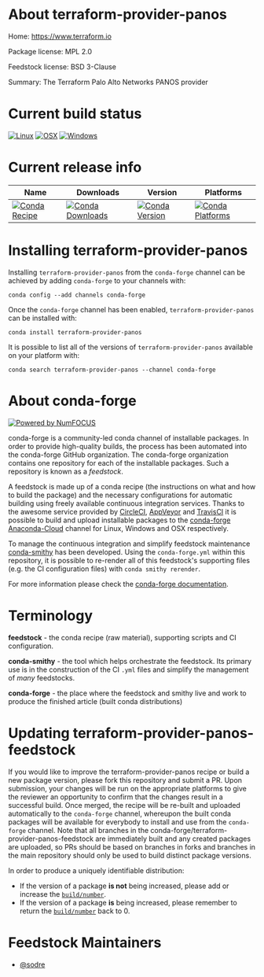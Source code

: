 <!--
# -*- mode: jinja -*-
-->

About terraform-provider-panos
==============================

Home: https://www.terraform.io

Package license: MPL 2.0

Feedstock license: BSD 3-Clause

Summary: The Terraform Palo Alto Networks PANOS provider



Current build status
====================

[![Linux](https://img.shields.io/circleci/project/github/conda-forge/terraform-provider-panos-feedstock/master.svg?label=Linux)](https://circleci.com/gh/conda-forge/terraform-provider-panos-feedstock)
[![OSX](https://img.shields.io/travis/conda-forge/terraform-provider-panos-feedstock/master.svg?label=macOS)](https://travis-ci.org/conda-forge/terraform-provider-panos-feedstock)
[![Windows](https://img.shields.io/appveyor/ci/conda-forge/terraform-provider-panos-feedstock/master.svg?label=Windows)](https://ci.appveyor.com/project/conda-forge/terraform-provider-panos-feedstock/branch/master)

Current release info
====================

| Name | Downloads | Version | Platforms |
| --- | --- | --- | --- |
| [![Conda Recipe](https://img.shields.io/badge/recipe-terraform--provider--panos-green.svg)](https://anaconda.org/conda-forge/terraform-provider-panos) | [![Conda Downloads](https://img.shields.io/conda/dn/conda-forge/terraform-provider-panos.svg)](https://anaconda.org/conda-forge/terraform-provider-panos) | [![Conda Version](https://img.shields.io/conda/vn/conda-forge/terraform-provider-panos.svg)](https://anaconda.org/conda-forge/terraform-provider-panos) | [![Conda Platforms](https://img.shields.io/conda/pn/conda-forge/terraform-provider-panos.svg)](https://anaconda.org/conda-forge/terraform-provider-panos) |

Installing terraform-provider-panos
===================================

Installing `terraform-provider-panos` from the `conda-forge` channel can be achieved by adding `conda-forge` to your channels with:

```
conda config --add channels conda-forge
```

Once the `conda-forge` channel has been enabled, `terraform-provider-panos` can be installed with:

```
conda install terraform-provider-panos
```

It is possible to list all of the versions of `terraform-provider-panos` available on your platform with:

```
conda search terraform-provider-panos --channel conda-forge
```


About conda-forge
=================

[![Powered by NumFOCUS](https://img.shields.io/badge/powered%20by-NumFOCUS-orange.svg?style=flat&colorA=E1523D&colorB=007D8A)](http://numfocus.org)

conda-forge is a community-led conda channel of installable packages.
In order to provide high-quality builds, the process has been automated into the
conda-forge GitHub organization. The conda-forge organization contains one repository
for each of the installable packages. Such a repository is known as a *feedstock*.

A feedstock is made up of a conda recipe (the instructions on what and how to build
the package) and the necessary configurations for automatic building using freely
available continuous integration services. Thanks to the awesome service provided by
[CircleCI](https://circleci.com/), [AppVeyor](https://www.appveyor.com/)
and [TravisCI](https://travis-ci.org/) it is possible to build and upload installable
packages to the [conda-forge](https://anaconda.org/conda-forge)
[Anaconda-Cloud](https://anaconda.org/) channel for Linux, Windows and OSX respectively.

To manage the continuous integration and simplify feedstock maintenance
[conda-smithy](https://github.com/conda-forge/conda-smithy) has been developed.
Using the ``conda-forge.yml`` within this repository, it is possible to re-render all of
this feedstock's supporting files (e.g. the CI configuration files) with ``conda smithy rerender``.

For more information please check the [conda-forge documentation](https://conda-forge.org/docs/).

Terminology
===========

**feedstock** - the conda recipe (raw material), supporting scripts and CI configuration.

**conda-smithy** - the tool which helps orchestrate the feedstock.
                   Its primary use is in the construction of the CI ``.yml`` files
                   and simplify the management of *many* feedstocks.

**conda-forge** - the place where the feedstock and smithy live and work to
                  produce the finished article (built conda distributions)


Updating terraform-provider-panos-feedstock
===========================================

If you would like to improve the terraform-provider-panos recipe or build a new
package version, please fork this repository and submit a PR. Upon submission,
your changes will be run on the appropriate platforms to give the reviewer an
opportunity to confirm that the changes result in a successful build. Once
merged, the recipe will be re-built and uploaded automatically to the
`conda-forge` channel, whereupon the built conda packages will be available for
everybody to install and use from the `conda-forge` channel.
Note that all branches in the conda-forge/terraform-provider-panos-feedstock are
immediately built and any created packages are uploaded, so PRs should be based
on branches in forks and branches in the main repository should only be used to
build distinct package versions.

In order to produce a uniquely identifiable distribution:
 * If the version of a package **is not** being increased, please add or increase
   the [``build/number``](https://conda.io/docs/user-guide/tasks/build-packages/define-metadata.html#build-number-and-string).
 * If the version of a package **is** being increased, please remember to return
   the [``build/number``](https://conda.io/docs/user-guide/tasks/build-packages/define-metadata.html#build-number-and-string)
   back to 0.

Feedstock Maintainers
=====================

* [@sodre](https://github.com/sodre/)

